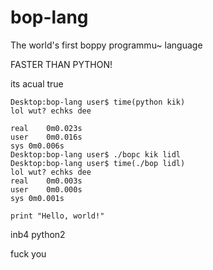 bop-lang
========

The world's first boppy programmu~ language

FASTER THAN PYTHON!

its acual true

```
Desktop:bop-lang user$ time(python kik)
lol wut? echks dee

real	0m0.023s
user	0m0.016s
sys	0m0.006s
Desktop:bop-lang user$ ./bopc kik lidl
Desktop:bop-lang user$ time(./bop lidl)
lol wut? echks dee
real	0m0.003s
user	0m0.000s
sys	0m0.001s
```

`print "Hello, world!"`

inb4 python2

fuck you
